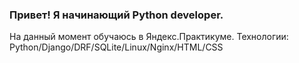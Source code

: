 ### Привет! Я начинающий Python developer. 
На данный момент обучаюсь в Яндекс.Практикуме. 
Технологии: Python/Django/DRF/SQLite/Linux/Nginx/HTML/CSS
